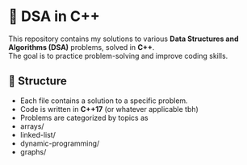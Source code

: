 # 🍓 DSA in C++

This repository contains my solutions to various **Data Structures and Algorithms (DSA)** problems, solved in **C++**.  
The goal is to practice problem-solving and improve coding skills.

## 🍓 Structure

- Each file contains a solution to a specific problem.
- Code is written in **C++17** (or whatever applicable tbh)
- Problems are categorized by topics as
- arrays/
- linked-list/
- dynamic-programming/
- graphs/
